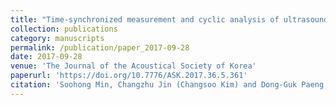 ```yaml
---
title: "Time-synchronized measurement and cyclic analysis of ultrasound imaging from blood with blood pressure in the mock pulsatile blood circulation system"
collection: publications
category: manuscripts
permalink: /publication/paper_2017-09-28
date: 2017-09-28
venue: 'The Journal of the Acoustical Society of Korea'
paperurl: 'https://doi.org/10.7776/ASK.2017.36.5.361'
citation: 'Soohong Min, Changzhu Jin (Changsoo Kim) and Dong-Guk Paeng, 2022, "Time-synchronized measurement and cyclic analysis of ultrasound imaging from blood with blood pressure in the mock pulsatile blood circulation system", <i>The Journal of the Acoustical Society of Korea</i>. 36 (5).'
---
```


